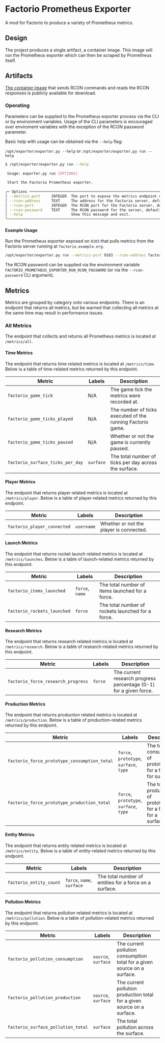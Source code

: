 # Factorio Prometheus Exporter

A mod for Factorio to produce a variety of Prometheus metrics.

## Design

The project produces a single artifact, a container image. This image will run
the Prometheus exporter which can then be scraped by Prometheus itself.

## Artifacts

[The container image](https://github.com/celestialorb/factorio-prometheus-exporter/pkgs/container/factorio-prometheus-exporter)
that sends RCON commands and reads the RCON responses is publicly available for download.

### Operating

Parameters can be supplied to the Prometheus exporter process via the CLI or by
environment variables. Usage of the CLI parameters is encouraged over
enviroment variables with the exception of the RCON password parameter.

Basic help with usage can be obtained via the `--help` flag:

`/opt/exporter/exporter.py --help` or `/opt/exporter/exporter.py run --help`

```sh
$ /opt/exporter/exporter.py run --help
                                                                                                                              
 Usage: exporter.py run [OPTIONS]                                                                                             
                                                                                                                              
 Start the Factorio Prometheus exporter.                                                                                      
                                                                                                                              
╭─ Options ──────────────────────────────────────────────────────────────────────────────────────────────────────────────────╮
│ --metrics-port     INTEGER  The port to expose the metrics endpoint on, defaults to 9102.                                  │
│ --rcon-address     TEXT     The address for the Factorio server, defaults to localhost.                                    │
│ --rcon-port        INTEGER  The RCON port for the Factorio server, defaults to 27015.                                      │
│ --rcon-password    TEXT     The RCON password for the server, defaults to attempting to read it from the local config.     │
│ --help                      Show this message and exit.                                                                    │
╰────────────────────────────────────────────────────────────────────────────────────────────────────────────────────────────╯
```

#### Example Usage

Run the Prometheus exporter exposed on `9103` that pulls metrics from the
Factorio server running at `factorio.example.org`.
```sh
/opt/exporter/exporter.py run --metrics-port 9103 --rcon-address factorio.example.org
```

The RCON password can be supplied via the environment variable
`FACTORIO_PROMETHEUS_EXPORTER_RUN_RCON_PASSWORD`
(or via the `--rcon-password` CLI argument).

## Metrics

Metrics are grouped by category onto various endpoints. There is an endpoint
that returns all metrics, but be warned that collecting all metrics at the same
time may result in performance issues.

### All Metrics

The endpoint that collects and returns all Prometheus metrics is located at
`/metrics/all`.

#### Time Metrics

The endpoint that returns time related metrics is located at `/metrics/time`.
Below is a table of time-related metrics returned by this endpoint.

| Metric                           | Labels    | Description                                                |
| -------------------------------- | --------- | ---------------------------------------------------------- |
| `factorio_game_tick`             | N/A       | The game tick the metrics were recorded at.                |
| `factorio_game_ticks_played`     | N/A       | The number of ticks executed of the running Factorio game. |
| `factorio_game_ticks_paused`     | N/A       | Whether or not the game is currently paused.               |
| `factorio_surface_ticks_per_day` | `surface` | The total number of ticks per day across the surface.      |

#### Player Metrics

The endpoint that returns player related metrics is located at `/metrics/player`.
Below is a table of player-related metrics returned by this endpoint.

| Metric                      | Labels     | Description                             |
| --------------------------- | ---------- | --------------------------------------- |
| `factorio_player_connected` | `username` | Whether or not the player is connected. |

#### Launch Metrics

The endpoint that returns rocket launch related metrics is located at `/metrics/launches`.
Below is a table of launch-related metrics returned by this endpoint.

| Metric                      | Labels          | Description                                       |
| --------------------------- | --------------- | ------------------------------------------------- |
| `factorio_items_launched`   | `force`, `name` | The total number of items launched for a force.   |
| `factorio_rockets_launched` | `force`         | The total number of rockets launched for a force. |

#### Research Metrics

The endpoint that returns research related metrics is located at `/metrics/research`.
Below is a table of research-related metrics returned by this endpoint.

| Metric                             | Labels  | Description                                                       |
| ---------------------------------- | ------- | ----------------------------------------------------------------- |
| `factorio_force_research_progress` | `force` | The current research progress percentage (0-1) for a given force. |

#### Production Metrics

The endpoint that returns production related metrics is located at `/metrics/production`.
Below is a table of production-related metrics returned by this endpoint.

| Metric                                       | Labels                                  | Description                                                   |
| -------------------------------------------- | --------------------------------------- | ------------------------------------------------------------- |
| `factorio_force_prototype_consumption_total` | `force`, `prototype`, `surface`, `type` | The total consumption of prototypes for a force for surface.  |
| `factorio_force_prototype_production_total`  | `force`, `prototype`, `surface`, `type` | The total production of prototypes for a force for a surface. |

#### Entity Metrics

The endpoint that returns entity related metrics is located at `/metrics/entity`.
Below is a table of entity-related metrics returned by this endpoint.

| Metric                  | Labels                     | Description                                            |
| ----------------------- | -------------------------- | ------------------------------------------------------ |
| `factorio_entity_count` | `force`, `name`, `surface` | The total number of entities for a force on a surface. |

#### Pollution Metrics

The endpoint that returns pollution related metrics is located at `/metrics/pollution`.
Below is a table of pollution-related metrics returned by this endpoint.

| Metric                             | Labels              | Description                                                              |
| ---------------------------------- | ------------------- | ------------------------------------------------------------------------ |
| `factorio_pollution_consumption`   | `source`, `surface` | The current pollution consumption total for a given source on a surface. |
| `factorio_pollution_production`    | `source`, `surface` | The current pollution production total for a given source on a surface.  |
| `factorio_surface_pollution_total` | `surface`           | The total pollution across the surface.                                  |
